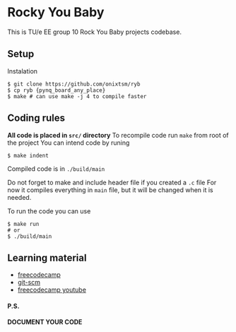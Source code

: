 # Rocky You Baby

This is TU/e EE group 10 Rock You Baby projects codebase.

## Setup

Instalation

```console
$ git clone https://github.com/onixtsm/ryb
$ cp ryb {pynq_board_any_place}
$ make # can use make -j 4 to compile faster
```

## Coding rules

**All code is placed in `src/` directory**
To recompile code run `make` from root of the project
You can intend code by runing
```console
$ make indent
```

Compiled code is in `./build/main`

Do not forget to make and include header file if you created a `.c` file
For now it compiles everything in `main` file, but it will be changed when it is needed.

To run the code you can use
```console
$ make run
# or
$ ./build/main
```

## Learning material
* [freecodecamp](https://www.freecodecamp.org/news/learn-the-basics-of-git-in-under-10-minutes-da548267cc91/)
* [git-scm](https://git-scm.com/book/en/v2/Git-Basics-Getting-a-Git-Repository)
* [freecodecamp youtube](https://www.youtube.com/watch?v=RGOj5yH7evk)


#### P.S.
**DOCUMENT YOUR CODE**
